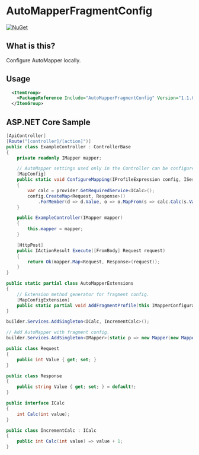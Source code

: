 # AutoMapperFragmentConfig

[![NuGet](https://img.shields.io/nuget/v/AutoMapperFragmentConfig.svg)](https://www.nuget.org/packages/AutoMapperFragmentConfig)

## What is this?

Configure AutoMapper locally.

## Usage

```xml
  <ItemGroup>
    <PackageReference Include="AutoMapperFragmentConfig" Version="1.1.0" />
  </ItemGroup>
```

## ASP.NET Core Sample

```csharp
[ApiController]
[Route("[controller]/[action]")]
public class ExampleController : ControllerBase
{
    private readonly IMapper mapper;

    // AutoMapper settings used only in the Controller can be configured locally without creating Profile class.
    [MapConfig]
    public static void ConfigureMapping(IProfileExpression config, IServiceProvider provider)
    {
        var calc = provider.GetRequiredService<ICalc>();
        config.CreateMap<Request, Response>()
            .ForMember(d => d.Value, o => o.MapFrom(s => calc.Calc(s.Value)));
    }

    public ExampleController(IMapper mapper)
    {
        this.mapper = mapper;
    }

    [HttpPost]
    public IActionResult Execute([FromBody] Request request)
    {
        return Ok(mapper.Map<Request, Response>(request));
    }
}
```

```csharp
public static partial class AutoMapperExtensions
{
    // Extension method generator for fragment config.
    [MapConfigExtension]
    public static partial void AddFragmentProfile(this IMapperConfigurationExpression expression, IServiceProvider provider);
}
```

```csharp
builder.Services.AddSingleton<ICalc, IncrementCalc>();

// Add AutoMapper with fragment config.
builder.Services.AddSingleton<IMapper>(static p => new Mapper(new MapperConfiguration(c => c.AddFragmentProfile(p)), p.GetService));
```

```csharp
public class Request
{
    public int Value { get; set; }
}

public class Response
{
    public string Value { get; set; } = default!;
}

public interface ICalc
{
    int Calc(int value);
}

public class IncrementCalc : ICalc
{
    public int Calc(int value) => value + 1;
}
```

